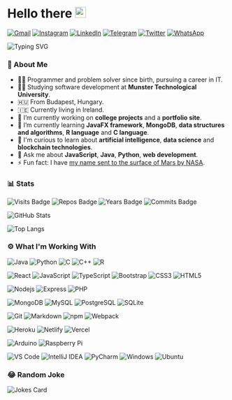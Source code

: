 # Hello there <img src="https://media.giphy.com/media/hvRJCLFzcasrR4ia7z/giphy.gif" width="25px">

[![Gmail](https://img.shields.io/badge/Gmail-D14836?style=for-the-badge&logo=gmail&logoColor=white)](mailto:patrik.szilagyi@mycit.ie)
[![Instagram](https://img.shields.io/badge/Instagram-E4405F?style=for-the-badge&logo=instagram&logoColor=white)](https://www.instagram.com/rickypsz)
[![LinkedIn](https://img.shields.io/badge/LinkedIn-0077B5?style=for-the-badge&logo=linkedin&logoColor=white)](https://www.linkedin.com/in/szpatrikrichard)
[![Telegram](https://img.shields.io/badge/Telegram-2CA5E0?style=for-the-badge&logo=telegram&logoColor=white)](https://t.me/szpricky)
[![Twitter](https://img.shields.io/badge/Twitter-1DA1F2?style=for-the-badge&logo=twitter&logoColor=white)](https://twitter.com/szpricky)
[![WhatsApp](https://img.shields.io/badge/WhatsApp-25D366?style=for-the-badge&logo=whatsapp&logoColor=white)](https://wa.link/eo5r84)

![Typing SVG](https://readme-typing-svg.herokuapp.com/?lines=I'm+Richárd+Szilágyi.;I+create+software+and+websites.;Solving+problems+and+writing+code.)

### 🤳 About Me

- 👨‍💻 Programmer and problem solver since birth, pursuing a career in IT.
- 👨‍🎓 Studying software development at **Munster Technological University**.
- 🇭🇺 From Budapest, Hungary.
- 🇮🇪 Currently living in Ireland.
- 🔭 I’m currently working on **college projects** and a **portfolio site**.
- 🌱 I’m currently learning **JavaFX framework**, **MongoDB**, **data structures and algorithms**, **R language** and **C language**.
- 🤔 I'm curious to learn about **artificial intelligence**, **data science** and **blockchain technologies**.
- 💬 Ask me about **JavaScript**, **Java**, **Python**, **web development**.
- ⚡ Fun fact: I have [my name sent to the surface of Mars by NASA](https://mars.nasa.gov/participate/send-your-name/orion-first-flight/?cn=409520).

### 📊 Stats

![Visits Badge](https://badges.pufler.dev/visits/szpricky/szpricky)
![Repos Badge](https://badges.pufler.dev/repos/szpricky)
![Years Badge](https://badges.pufler.dev/years/szpricky)
![Commits Badge](https://badges.pufler.dev/commits/monthly/szpricky)

![GitHub Stats](https://github-readme-stats.vercel.app/api?username=szpricky&show_icons=true&theme=radical)

![Top Langs](https://github-readme-stats.vercel.app/api/top-langs/?username=szpricky&layout=compact&theme=radical)

<!-- Repos:
[![Readme Card](https://github-readme-stats.vercel.app/api/pin/?username=szpricky&repo=guestbook-api)](https://github.com/szpricky/guestbook-api)
-->

### ⚙️ What I'm Working With

![Java](https://img.shields.io/badge/Java-070C19?style=for-the-badge&logo=java&logoColor=F89917&labelColor=121212)
![Python](https://img.shields.io/badge/Python-070C19?style=for-the-badge&logo=python&logoColor=14354C&labelColor=121212)
![C](https://img.shields.io/badge/C-070C19?style=for-the-badge&logo=c%2B%2B&logoColor=00599D&labelColor=121212)
![C++](https://img.shields.io/badge/C%2B%2B-070C19?style=for-the-badge&logo=c%2B%2B&logoColor=00599D&labelColor=121212)
![R](https://img.shields.io/badge/R-070C19?style=for-the-badge&logo=r&logoColor=276DC3&labelColor=121212)

![React](https://img.shields.io/badge/React-2F4A55?style=for-the-badge&logo=react&logoColor=61DAFB&labelColor=121212)
![JavaScript](https://img.shields.io/badge/JavaScript-2F4A55?style=for-the-badge&logo=javascript&logoColor=F7E018&labelColor=121212)
![TypeScript](https://img.shields.io/badge/TypeScript-2F4A55?style=for-the-badge&logo=typescript&logoColor=3178C6&labelColor=121212)
![Bootstrap](https://img.shields.io/badge/Bootstrap-2F4A55?style=for-the-badge&logo=bootstrap&logoColor=8511FA&labelColor=121212)
![CSS3](https://img.shields.io/badge/CSS3-2F4A55?style=for-the-badge&logo=css3&logoColor=264DE4&labelColor=121212)
![HTML5](https://img.shields.io/badge/HTML5-2F4A55?style=for-the-badge&logo=html5&logoColor=D35836&labelColor=121212)

![Nodejs](https://img.shields.io/badge/Nodejs-77D8AB?style=for-the-badge&logo=Node.js&logoColor=689F63&labelColor=121212)
![Express](https://img.shields.io/badge/Express-77D8AB?style=for-the-badge&logo=express&logoColor=515151&labelColor=121212)
![PHP](https://img.shields.io/badge/PHP-77D8AB?style=for-the-badge&logo=php&logoColor=787CB4&labelColor=121212)

![MongoDB](https://img.shields.io/badge/MongoDB-264061?style=for-the-badge&logo=mongodb&logoColor=00684A&labelColor=121212)
![MySQL](https://img.shields.io/badge/MySQL-264061?style=for-the-badge&logo=mysql&logoColor=00618A&labelColor=121212)
![PostgreSQL](https://img.shields.io/badge/PostgreSQL-264061?style=for-the-badge&logo=postgresql&logoColor=316192&labelColor=121212)
![SQLite](https://img.shields.io/badge/SQLite-264061?style=for-the-badge&logo=sqlite&logoColor=07405E&labelColor=121212)

![Git](https://img.shields.io/badge/Git-33113F?style=for-the-badge&logo=git&logoColor=F05030&labelColor=121212)
![Markdown](https://img.shields.io/badge/Markdown-33113F?style=for-the-badge&logo=markdown&logoColor=23A2E3&labelColor=121212)
![npm](https://img.shields.io/badge/NPM-33113F?style=for-the-badge&logo=npm&logoColor=C13534&labelColor=121212)
![Webpack](https://img.shields.io/badge/Webpack-33113F?style=for-the-badge&logo=webpack&logoColor=1C78C0&labelColor=121212)

![Heroku](https://img.shields.io/badge/Heroku-005A4E?style=for-the-badge&logo=heroku&logoColor=430098&labelColor=121212)
![Netlify](https://img.shields.io/badge/Netlify-005A4E?style=for-the-badge&logo=netlify&logoColor=23BDAE&labelColor=121212)
![Vercel](https://img.shields.io/badge/-Vercel-005A4E?style=for-the-badge&logo=vercel&logoColor=FFFFFF&labelColor=121212)

![Arduino](https://img.shields.io/badge/Arduino-12920D?style=for-the-badge&logo=arduino&logoColor=12989E&labelColor=121212)
![Raspberry Pi](https://img.shields.io/badge/Raspberry_Pi-12920D?style=for-the-badge&logo=raspberry-pi&logoColor=CE1D56&labelColor=121212)

![VS Code](https://img.shields.io/badge/-VSCode-%23007ACC?style=flat-square&logo=visual-studio-code)
![IntelliJ IDEA](https://img.shields.io/badge/IntelliJ_IDEA-fe2d5d?style=flat-square&logo=intellij-idea)
![PyCharm](https://img.shields.io/badge/PyCharm-1dd390?style=flat-square&logo=pycharm)
![Windows](https://img.shields.io/badge/Windows-0078D6?style=flat-square&logo=windows&logoColor=FFFFFF)
![Ubuntu](https://img.shields.io/badge/Ubuntu-E95420?style=flat-square&logo=ubuntu&logoColor=FFFFFF)


### 😂 Random Joke

![Jokes Card](https://readme-jokes.vercel.app/api)

